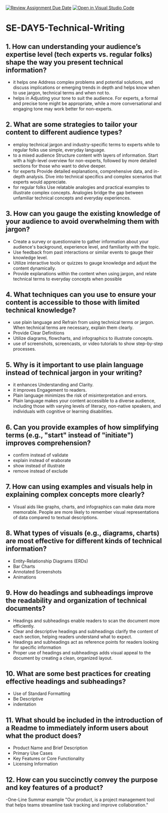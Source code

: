 [![Review Assignment Due Date](https://classroom.github.com/assets/deadline-readme-button-22041afd0340ce965d47ae6ef1cefeee28c7c493a6346c4f15d667ab976d596c.svg)](https://classroom.github.com/a/zsAR-pyY)
[![Open in Visual Studio Code](https://classroom.github.com/assets/open-in-vscode-2e0aaae1b6195c2367325f4f02e2d04e9abb55f0b24a779b69b11b9e10269abc.svg)](https://classroom.github.com/online_ide?assignment_repo_id=15736403&assignment_repo_type=AssignmentRepo)
# SE-DAY5-Technical-Writing
## 1. How can understanding your audience’s expertise level (tech experts vs. regular folks) shape the way you present technical information?
- it helps one Address complex problems and potential solutions, and discuss implications or emerging trends in depth and helps know when to use jargon, technical terms and when not to.
- helps in Adjusting your tone to suit the audience. For experts, a formal and precise tone might be appropriate, while a more conversational and engaging tone may work better for non-experts.
## 2. What are some strategies to tailor your content to different audience types?
- employ technical jargon and industry-specific terms to experts while to regular folks use simple, everyday language.
- to a mixed audience Structure content with layers of information. Start with a high-level overview for non-experts, followed by more detailed sections for those who want to delve deeper.
- for experts Provide detailed explanations, comprehensive data, and in-depth analysis. Dive into technical specifics and complex scenarios that experts would appreciate.
- for regular folks Use relatable analogies and practical examples to illustrate complex concepts. Analogies bridge the gap between unfamiliar technical concepts and everyday experiences.
## 3. How can you gauge the existing knowledge of your audience to avoid overwhelming them with jargon?
- Create a survey or questionnaire to gather information about your audience's background, experience level, and familiarity with the topic.
- Use feedback from past interactions or similar events to gauge their knowledge level.
- Utilize interactive tools or quizzes to gauge knowledge and adjust the content dynamically.
- Provide explanations within the content when using jargon, and relate technical terms to everyday concepts when possible
## 4. What techniques can you use to ensure your content is accessible to those with limited technical knowledge?
- use plain language and Refrain from using technical terms or jargon. When technical terms are necessary, explain them clearly.
- Provide Clear Definitions
- Utilize diagrams, flowcharts, and infographics to illustrate concepts.
- use of screenshots, screencasts, or video tutorials to show step-by-step processes.
## 5. Why is it important to use plain language instead of technical jargon in your writing?
- it enhances Understanding and Clarity.
- it improves Engagement to readers.
- Plain language minimizes the risk of misinterpretation and errors.
- Plain language makes your content accessible to a diverse audience, including those with varying levels of literacy, non-native speakers, and individuals with cognitive or learning disabilities.
## 6. Can you provide examples of how simplifying terms (e.g., "start" instead of "initiate") improves comprehension?
- confirm instead of validate
- explain instead of eraborate
- show instead of illustrate
- remove instead of exclude
## 7. How can using examples and visuals help in explaining complex concepts more clearly?
- Visual aids like graphs, charts, and infographics can make data more memorable. People are more likely to remember visual representations of data compared to textual descriptions.
## 8. What types of visuals (e.g., diagrams, charts) are most effective for different kinds of technical information?
- Entity-Relationship Diagrams (ERDs)
- Bar Charts
- Annotated Screenshots
- Animations
## 9. How do headings and subheadings improve the readability and organization of technical documents?
- Headings and subheadings enable readers to scan the document more efficiently.
- Clear and descriptive headings and subheadings clarify the content of each section, helping readers understand what to expect.
- Headings and subheadings act as reference points for readers looking for specific information
- Proper use of headings and subheadings adds visual appeal to the document by creating a clean, organized layout.
## 10. What are some best practices for creating effective headings and subheadings?
- Use of Standard Formatting
- Be Descriptive
- indentation
## 11. What should be included in the introduction of a Readme to immediately inform users about what the product does?
- Product Name and Brief Description
- Primary Use Cases
- Key Features or Core Functionality
- Licensing Information
## 12. How can you succinctly convey the purpose and key features of a product?
-One-Line Summar example "Our product, is a project management tool that helps teams streamline task tracking and improve collaboration."
